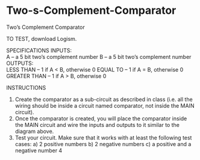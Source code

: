 # Two-s-Complement-Comparator

Two’s Complement Comparator

TO TEST, download Logism.
 
SPECIFICATIONS
INPUTS:  	
A – a 5 bit two’s complement number
B – a 5 bit two’s complement number
OUTPUTS:  
LESS THAN – 1 if A < B, otherwise 0
EQUAL TO – 1 if A = B, otherwise 0
GREATER THAN – 1 if A > B, otherwise 0

INSTRUCTIONS
1) Create the comparator as a sub-circuit as described in class (i.e.  all the wiring should be inside a circuit named comparator, not inside the MAIN circuit).
2) Once the comparator is created,  you will place the comparator inside the MAIN circuit and wire the inputs and outputs to it similar to the diagram above.
 
3) Test your circuit.  Make sure that it works with at least the following test cases:
	a) 2 positive numbers
	b) 2 negative numbers
	c) a positive and a negative number
4
